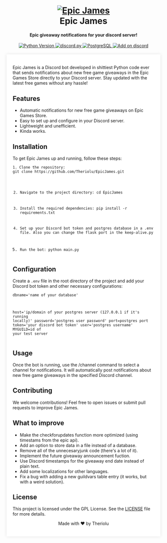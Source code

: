 <h1 align="center">
  <br>
  <a href="https://github.com/Theriolu/EpicJames"><img src="https://i.imgur.com/CQHRkHE.png" alt="Epic James"></a>
  <br>
  Epic James
  <br>
</h1>

<h4 align="center">Epic giveaway notifications for your discord server!</h4>
<p align="center">
  <a href="https://www.python.org/downloads/">
    <img alt="Python Version" src="https://img.shields.io/badge/Python-3.12.4-blue/?logo=python&color=blue&logoColor=FFFFFF">
  </a>
  <a href="https://github.com/Rapptz/discord.py/">
     <img src="https://img.shields.io/badge/discord-py-yellow.svg" alt="discord.py">
  </a>
  <a href="https://www.postgresql.org/">
     <img src="https://img.shields.io/badge/Postgre-SQL-red/?logo=postgresql&color=red&logoColor=FFFFFF" alt="PostgreSQL">
  </a>
  <a href="https://discord.com/oauth2/authorize?client_id=1268891401836429322&permissions=2147796992&integration_type=0&scope=bot">
     <img src="https://img.shields.io/badge/Add_To_Your_Server_(hosted_by_me)-5865F2/?logo=discord&color=5865F2&logoColor=FFFFFF" alt="Add on discord">
  </a>
</p>
<!-- Content Section -->
<div style="max-width: 800px; margin: 20px auto; padding: 20px; background-color: white; box-shadow: 0 0 10px rgba(0,0,0,0.1);">
    <p>Epic James is a Discord bot developed in shittiest Python code ever that sends notifications about new free game giveaways in the Epic Games Store directly to your Discord server. Stay updated with the latest free games without any hassle!</p>
    <h2>Features</h2>
    <ul>
        <li>Automatic notifications for new free game giveaways on Epic Games Store.</li>
        <li>Easy to set up and configure in your Discord server.</li>
        <li>Lightweight and unefficient.</li>
        <li>Kinda works.</li>
    </ul>
    <h2>Installation</h2>
    <p>To get Epic James up and running, follow these steps:</p>
    <pre><code>1. Clone the repository:
git clone https://github.com/Theriolu/EpicJames.git

2. Navigate to the project directory:
cd EpicJames

3. Install the required dependencies:
pip install -r requirements.txt

4. Set up your Discord bot token and postgres database in a .env file. Also you can change the flask port in the keep-alive.py

5. Run the bot:
python main.py
</code></pre>
    
    <h2>Configuration</h2>
    <p>Create a <code>.env</code> file in the root directory of the project and add your Discord bot token and other necessary configurations:</p>
    <pre><code>dbname='name of your database'
host='ip/domain of your postgres server (127.0.0.1 if it's running locally)'
password='postgres user password'
port=postgres port
token='your discord bot token'
user='postgres username'
MYGUILD=id of your test server
</code></pre>
    <h2>Usage</h2>
    <p>Once the bot is running, use the /channel command to select a channel for notifications. It will automatically post notifications about new free game giveaways in the specified Discord channel.</p>
    <h2>Contributing</h2>
    <p>We welcome contributions! Feel free to open issues or submit pull requests to improve Epic James.</p>
    <h2>What to improve</h2>
    <ul>
        <li>Make the checkforupdates function more optimized (using timestams from the epic api).</li>
        <li>Add an option to store data in a file instead of a database.</li>
        <li>Remove all of the unnecesaryjunk code (there's a lot of it).</li>
        <li>Implement the future giveaway announcement fuction.</li>
        <li>Use Discord timestamps for the giveaway end date instead of plain text.</li>
        <li>Add some localizations for other languages.</li>
        <li>Fix a bug with adding a new guildvars table entry (it works, but with a weird solution).</li>
    </ul>
    <h2>License</h2>
    <p>This project is licensed under the GPL License. See the <a href="LICENSE">LICENSE</a> file for more details.</p>
    <div style="text-align: center;">
        <p>Made with ❤️ by Theriolu</p>
    </div>
</div>
